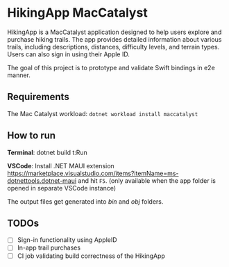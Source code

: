 # HikingApp MacCatalyst

HikingApp is a MacCatalyst application designed to help users explore and purchase hiking trails. The app provides detailed information about various trails, including descriptions, distances, difficulty levels, and terrain types. Users can also sign in using their Apple ID.

The goal of this project is to prototype and validate Swift bindings in e2e manner.

## Requirements
The Mac Catalyst workload: `dotnet workload install maccatalyst`

## How to run

**Terminal**: dotnet build t:Run

**VSCode**: Install .NET MAUI extension https://marketplace.visualstudio.com/items?itemName=ms-dotnettools.dotnet-maui and hit `F5`. (only available when the app folder is opened in separate VSCode instance)

The output files get generated into *bin* and *obj* folders.

## TODOs
  - [ ] Sign-in functionality using AppleID
  - [ ] In-app trail purchases
  - [ ] CI job validating build correctness of the HikingApp
